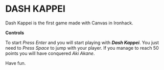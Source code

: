# DASH KAPPEI

Dash Kappei is the first game made with Canvas in Ironhack.

**Controls**

To start *Press Enter* and you will start playing with ***Dash Kappei***.
You just need to *Press Space* to jump with your player. If you manage to reach 50 points you will have conquered  *Aki Akane*.

Have fun.
